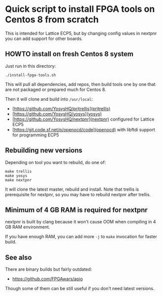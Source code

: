 # Quick script to install FPGA tools on Centos 8 from scratch

This is intended for Lattice ECP5, but by changing config
values in nextpnr you can add support for other boards.

## HOWTO install on fresh Centos 8 system

Just run in this directory:

    ./install-fpga-tools.sh

This will pull all dependencies, add repos, then build tools one by one that
are not packaged or prepared much for Centos 8.

Then it will clone and build into `/usr/local`:

 * [https://github.com/YosysHQ/prjtrellis](prjtrellis)
 * [https://github.com/YosysHQ/yosys](yosys)
 * [https://github.com/YosysHQ/nextpnr](nextpnr) configured for Lattice ECP5
 * [https://git.code.sf.net/p/openocd/code](openocd) with libftdi support for programming ECP5

## Rebuilding new versions

Depending on tool you want to rebuild, do one of:

    make trellis
    make yosys
    make nextpnr

It will clone the latest master, rebuild and install. Note that trellis is prerequisite for
nextpnr, so you may have to rebuild nextpnr after trellis.

## Minimum of 4 GB RAM is required for nextpnr

nextpnr is built by clang because it won't cause OOM when compiling in 4 GB RAM
environment.

If you have enough RAM, you can add more `-j` to `make` invocation for faster build.

## See also

There are binary builds but fairly outdated:

  * https://github.com/FPGAwars/apio

Though some of them can be still useful if you don't need latest versions.

